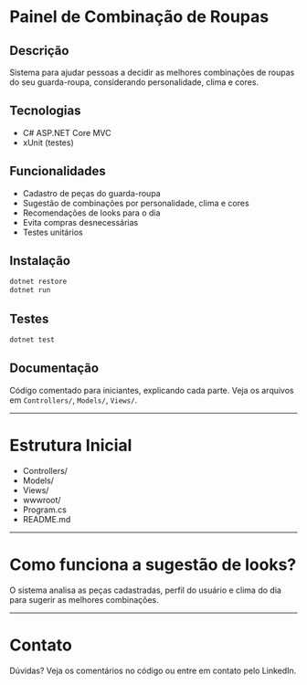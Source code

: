 # Painel de Combinação de Roupas

## Descrição
Sistema para ajudar pessoas a decidir as melhores combinações de roupas do seu guarda-roupa, considerando personalidade, clima e cores.

## Tecnologias
- C# ASP.NET Core MVC
- xUnit (testes)

## Funcionalidades
- Cadastro de peças do guarda-roupa
- Sugestão de combinações por personalidade, clima e cores
- Recomendações de looks para o dia
- Evita compras desnecessárias
- Testes unitários

## Instalação
```powershell
dotnet restore
dotnet run
```

## Testes
```powershell
dotnet test
```

## Documentação
Código comentado para iniciantes, explicando cada parte. Veja os arquivos em `Controllers/`, `Models/`, `Views/`.

---

# Estrutura Inicial
- Controllers/
- Models/
- Views/
- wwwroot/
- Program.cs
- README.md

---

# Como funciona a sugestão de looks?
O sistema analisa as peças cadastradas, perfil do usuário e clima do dia para sugerir as melhores combinações.

---

# Contato
Dúvidas? Veja os comentários no código ou entre em contato pelo LinkedIn.

